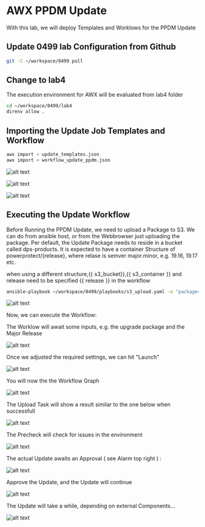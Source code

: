# AWX PPDM Update
With this lab, we will deploy Templates and Worklows for the PPDM Update 


## Update 0499 lab Configuration from Github

```bash
git -C ~/workspace/0499 pull
```

## Change to lab4
The execution environment for AWX will be evaluated from lab4 folder

```bash
cd ~/workspace/0499/lab4
direnv allow .
```


## Importing the Update Job Templates and Workflow

```bash
awx import < update_templates.json
awx import < workflow_update_ppdm.json
```
![alt text](image-5.png)

![alt text](image-4.png)

![alt text](image-6.png)

## Executing the Update Workflow

Before Running the PPDM Update, we need to upload a Package to S3. We can do from ansible host, or from the Webbrowser just uploading the package.
Per default, the Update Package needs to reside in a bucket called dps-products.
It is expected to have a container Structure of powerprotect/{release}, where relase is semver major.minor, e.g. 19.16, 19.17 etc.

when using a different structure,{{ s3_bucket}},{{ s3_container }} and release need to be specified {{ release }} in the workflow

```bash
ansible-playbook ~/workspace/0499/playbooks/s3_upload.yaml -e "package=dellemc-ppdm-upgrade-sw-19.17.0-5.pkg" -e "local_directory=/home/admin/workspace/0499/lab4" -e "release=19.17"
```

![alt text](image-10.png)


Now, we can execute the Workflow:

The Worklow will await some inputs, e.g. the upgrade package and the Major Release

![alt text](image-7.png)

Once we adjusted the required settings, we can hit "Launch"

![alt text](image-8.png)

You will now the the Workflow Graph

![alt text](image-9.png)

The Upload Task will show a result similar to the one below when successfull

![alt text](image-11.png)

The Precheck will check for issues in the environment

![alt text](image-15.png)

The actual Update awaits an Approval ( see Alarm top right ) :  


![alt text](image-13.png)

Approve the Update, and the Update will continue 

![alt text](image-14.png)

The Update will take a while, depending on external Components...  

![alt text](image-16.png)
